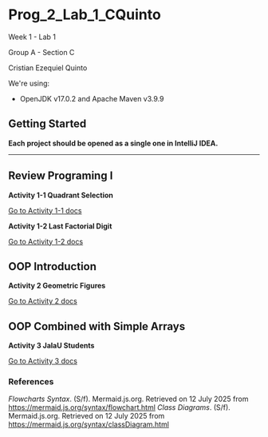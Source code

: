 # Prog_2_Lab_1_CQuinto

Week 1 - Lab 1

Group A - Section C

Cristian Ezequiel Quinto

We're using:

* OpenJDK v17.0.2 and Apache Maven v3.9.9

## Getting Started

**Each project should be opened as a single one in IntelliJ IDEA.**

---

## Review Programing I

**Activity 1-1 Quadrant Selection**

[Go to Activity 1-1 docs](./act1_1-quadrant-selection/README.md)

**Activity 1-2 Last Factorial Digit**

[Go to Activity 1-2 docs](./act1_2-last-factorial-digit/README.md)

## OOP Introduction

**Activity 2 Geometric Figures**

[Go to Activity 2 docs](./act2-geometric-figures/README.md)

## OOP Combined with Simple Arrays

**Activity 3 JalaU Students**

[Go to Activity 3 docs](./act3-jalau-students/README.md)

### References

_Flowcharts Syntax_. (S/f). Mermaid.js.org. Retrieved on 12 July 2025 from https://mermaid.js.org/syntax/flowchart.html
_Class Diagrams_. (S/f). Mermaid.js.org. Retrieved on 12 July 2025 from https://mermaid.js.org/syntax/classDiagram.html